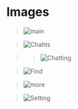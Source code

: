 Images
======
>![main](https://user-images.githubusercontent.com/39178226/102070015-e45c9080-3e41-11eb-83c2-3ad580d649d4.PNG)

>![Chahts](https://user-images.githubusercontent.com/39178226/102070147-10781180-3e42-11eb-913d-aba5990d3e46.PNG)

>>![Chatting](https://user-images.githubusercontent.com/39178226/102070175-18d04c80-3e42-11eb-9479-5c27522007b7.PNG)

>![Find](https://user-images.githubusercontent.com/39178226/102070197-1ff75a80-3e42-11eb-83d7-aefe31030913.PNG)

>![more](https://user-images.githubusercontent.com/39178226/102070211-2685d200-3e42-11eb-9f1d-cb5d172f268a.PNG)

>![Setting](https://user-images.githubusercontent.com/39178226/102070233-2d144980-3e42-11eb-9d0f-d7265e3e4e1b.PNG)

